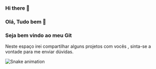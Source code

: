 ### Hi there 👋
### Olá, Tudo bem  👋 

### Seja bem vindo ao meu Git
Neste espaço irei compartilhar alguns projetos com vocês , sinta-se a vontade para me enviar dúvidas.

![Snake animation](https://www.alura.com.br/artigos/assets/como-criar-um-readme-para-seu-perfil-github/imagem14.gif)

<!--
**duvilela/duvilela** is a ✨ _special_ ✨ repository because its `README.md` (this file) appears on your GitHub profile.

Here are some ideas to get you started:

- 🔭 I’m currently working on ...
- 🌱 I’m currently learning ...
- 👯 I’m looking to collaborate on ...
- 🤔 I’m looking for help with ...
- 💬 Ask me about ...
- 📫 How to reach me: ...
- 😄 Pronouns: ...
- ⚡ Fun fact: ...
-->
